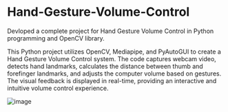# Hand-Gesture-Volume-Control
Devloped a complete project for Hand Gesture Volume Control in Python programming and OpenCV library.

This Python project utilizes OpenCV, Mediapipe, and PyAutoGUI to create a Hand Gesture Volume Control system. The code captures webcam video, detects hand landmarks, calculates the distance between thumb and forefinger landmarks, and adjusts the computer volume based on gestures. The visual feedback is displayed in real-time, providing an interactive and intuitive volume control experience.

![image](https://github.com/5hweta28/Hand-Gesture-Volume-Control/assets/113817351/8568a377-e496-470e-92fe-bcb35c29e544)
